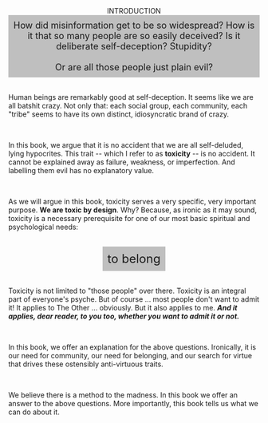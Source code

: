 <center>INTRODUCTION</center>

<center>
<div style='background-color:#BFBFBF;padding:10px;text-align:center;display:inline-block;font-size:18px;' >
How did misinformation get to be so widespread? How is it that so many people are so easily deceived? Is it deliberate self-deception? Stupidity?
<br><br>
Or are all those people just plain evil?
</div>
</center>

<br>

Human beings are remarkably good at self-deception. It seems like we are all batshit crazy. Not only that: each social group, each community, each "tribe" seems to have its own distinct, idiosyncratic brand of crazy.

<br>

In this book, we argue that it is no accident that we are all self-deluded, lying hypocrites.
This trait -- which I refer to as **toxicity** -- is no accident.
It cannot be explained away as failure, weakness, or imperfection. And labelling them evil has no explanatory value.

<br>

As we will argue in this book, toxicity serves a very specific, very important purpose. **We are toxic by design**. Why? Because, as ironic as it may sound,
toxicity is a necessary prerequisite for one of our most basic spiritual and psychological needs:

<br>

<center>
<div style='background-color:#BFBFBF;padding:10px;text-align:center;display:inline-block;font-size:24px;' >
to belong
</div>
</center>

<br>

Toxicity is not limited to "those people" over there. Toxicity is an integral part of everyone's psyche.
But of course ... most people don't want to admit it!
It applies to The Other ... obviously. But it also applies to me. ***And it applies, dear reader, to you too, whether you want to admit it or not.***

<br>

In this book, we offer an explanation for the above questions. Ironically, it is our need for community, our need for belonging, and our search for virtue that drives these ostensibly anti-virtuous traits.  

<br>

We believe there is a method to the madness. In this book we offer an answer to the above questions. More importantly, this book tells us what we can do about it.
